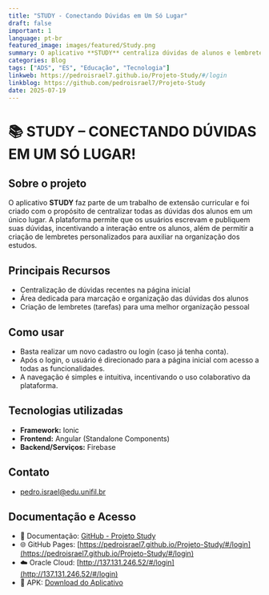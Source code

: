```yaml
---
title: "STUDY - Conectando Dúvidas em Um Só Lugar"
draft: false
important: 1
language: pt-br
featured_image: images/featured/Study.png
summary: O aplicativo **STUDY** centraliza dúvidas de alunos e lembretes personalizados para facilitar o aprendizado colaborativo.
categories: Blog
tags: ["ADS", "ES", "Educação", "Tecnologia"]
linkweb: https://pedroisrael7.github.io/Projeto-Study/#/login
linkblog: https://github.com/pedroisrael7/Projeto-Study
date: 2025-07-19
---
```


# 📚 STUDY – CONECTANDO DÚVIDAS EM UM SÓ LUGAR!

## Sobre o projeto

O aplicativo **STUDY** faz parte de um trabalho de extensão curricular e foi criado com o propósito de centralizar todas as dúvidas dos alunos em um único lugar. A plataforma permite que os usuários escrevam e publiquem suas dúvidas, incentivando a interação entre os alunos, além de permitir a criação de lembretes personalizados para auxiliar na organização dos estudos.

## Principais Recursos

- Centralização de dúvidas recentes na página inicial  
- Área dedicada para marcação e organização das dúvidas dos alunos  
- Criação de lembretes (tarefas) para uma melhor organização pessoal  

## Como usar

- Basta realizar um novo cadastro ou login (caso já tenha conta).  
- Após o login, o usuário é direcionado para a página inicial com acesso a todas as funcionalidades.  
- A navegação é simples e intuitiva, incentivando o uso colaborativo da plataforma.  

## Tecnologias utilizadas

- **Framework:** Ionic  
- **Frontend:** Angular (Standalone Components)  
- **Backend/Serviços:** Firebase  

## Contato

- pedro.israel@edu.unifil.br  

## Documentação e Acesso

- 📄 Documentação: [GitHub - Projeto Study](https://github.com/pedroisrael7/Projeto-Study)  
- 🌐 GitHub Pages: [https://pedroisrael7.github.io/Projeto-Study/#/login](https://pedroisrael7.github.io/Projeto-Study/#/login)  
- ☁️ Oracle Cloud: [http://137.131.246.52/#/login](http://137.131.246.52/#/login)  
- 📱 APK: [Download do Aplicativo](https://drive.google.com/file/d/1vQBTIi_5ZPp2fq9g6BGrqVZ51G2m0jPs/view?usp=sharing)
